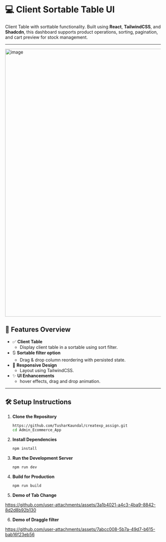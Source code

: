 # 💻 Client Sortable Table UI

Client Table with sorttable functionality. Built using **React**, **TailwindCSS**, and **Shadcdn**, this dashboard supports product operations, sorting, pagination, and cart preview for stock management.

---
<img width="1918" height="865" alt="image" src="https://github.com/user-attachments/assets/41213c92-8d05-4455-a02d-2b9793434837" />

## 🚀 Features Overview

- ✅ **Client Table**
  - Display client table in a sortable using sort filter.
- 🔃 **Sortable filter option**
  - Drag & drop column reordering with persisted state.
- 📱 **Responsive Design**
  - Layout using TailwindCSS.
- ✨ **UI Enhancements**
  - hover effects, drag and drop animation.

---

## 🛠️ Setup Instructions

1. **Clone the Repository**
   ```bash
   https://github.com/TusharKaundal/createxp_assign.git
   cd Admin_Ecommerce_App
   ```
2. **Install Dependencies**

   ```bash
   npm install

   ```

3. **Run the Development Server**

   ```bash
   npm run dev

   ```

4. **Build for Production**

   ```bash
   npm run build

   ```

5. **Demo of Tab Change**

https://github.com/user-attachments/assets/3a1b4021-a4c3-4ba9-8842-8d2d8b92b130

6. **Demo of Draggle filter**

https://github.com/user-attachments/assets/7abcc008-5b7a-49d7-b615-bab16f23eb56


